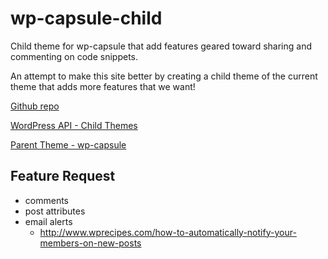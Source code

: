 wp-capsule-child
================

Child theme for wp-capsule that add features geared toward sharing and commenting on code snippets.

An attempt to make this site better by creating a child theme of the current theme that adds more features that we want!

[Github repo](https://github.com/mimiflynn/wp-capsule-child)

[WordPress API - Child Themes](http://codex.wordpress.org/Child_Themes)

[Parent Theme - wp-capsule](http://crowdfavorite.com/capsule/)

## Feature Request

- comments
- post attributes
- email alerts
  - http://www.wprecipes.com/how-to-automatically-notify-your-members-on-new-posts

